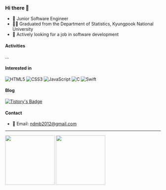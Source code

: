 ### Hi there 👋

- 🌱 Junior Software Engineer
- 👨‍🎓 Graduated from the Department of Statistics, Kyungpook National University
- 🤔 Actively looking for a job in software development

#### Activities

...

#### Interested in

![HTML5](https://img.shields.io/badge/html5-%23E34F26.svg?style=for-the-badge&logo=html5&logoColor=white)
![CSS3](https://img.shields.io/badge/css3-%231572B6.svg?style=for-the-badge&logo=css3&logoColor=white)
![JavaScript](https://img.shields.io/badge/javascript-%23323330.svg?style=for-the-badge&logo=javascript&logoColor=%23F7DF1E)
![C](https://img.shields.io/badge/c-%2300599C.svg?style=for-the-badge&logo=c&logoColor=white)
![Swift](https://img.shields.io/badge/swift-F54A2A?style=for-the-badge&logo=swift&logoColor=white)


#### Blog
<div>
  
[![Tistory's Badge](https://github-readme-tistory-card.vercel.app/api/badge?name=tistory)](https://doongeon-stack.tistory.com/)

</div>

#### Contact
- 📧 Email: ndmb2012@gmail.com

<hr>

<div>
  <img height=160 src="https://github-readme-stats.vercel.app/api?username=doongeon&rank_icon=github&theme=transparent&hide_border=true"/>
  <img height=160 src="https://github-readme-stats.vercel.app/api/top-langs/?username=doongeon&hide_progress=true&theme=transparent&hide_border=true"/>
</div>

